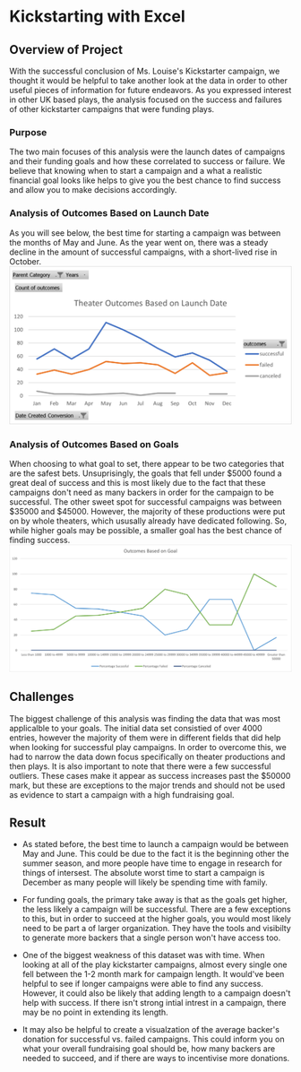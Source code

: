 # Kickstarting with Excel

## Overview of Project
With the successful conclusion of Ms. Louise's Kickstarter campaign, we thought it would be helpful to take another look at the data in order to other useful pieces of information for future endeavors. As you expressed interest in other UK based plays, the analysis focused on the success and failures of other kickstarter campaigns that were funding plays.

### Purpose
The two main focuses of this analysis were the launch dates of campaigns and their funding goals and how these correlated to success or failure. We believe that knowing when to start a campaign and a what a realistic financial goal looks like helps to give you the best chance to find success and allow you to make decisions accordingly.  

### Analysis of Outcomes Based on Launch Date
As you will see below, the best time for starting a campaign was between the months of May and June. As the year went on, there was a steady decline in the amount of successful campaigns, with a short-lived rise in October.
![](https://github.com/Stkaran/Kickstarter-analysis/blob/main/resources/Theater_Outcomes_vs_Launch.png)
### Analysis of Outcomes Based on Goals
When choosing to what goal to set, there appear to be two categories that are the safest bets. Unsuprisingly, the goals that fell under $5000 found a great deal of success and this is most likely due to the fact that these campaigns don't need as many backers in order for the campaign to be successful. The other sweet spot for successful campaigns was between $35000 and $45000. However, the majority of these productions were put on by whole theaters, which ususally already have dedicated following. So, while higher goals may be possible, a smaller goal has the best chance of finding success. 
![](https://github.com/Stkaran/Kickstarter-analysis/blob/main/resources/Outcomes_vs_Goals.png)

## Challenges
The biggest challenge of this analysis was finding the data that was most applicalble to your goals. The initial data set consistied of over 4000 entries, however the majority of them were in different fields that did help when looking for successful play campaigns. In order to overcome this, we had to narrow the data down focus specifically on theater productions and then plays. It is also important to note that there were a few successful outliers. These cases make it appear as success increases past the $50000 mark, but these are exceptions to the major trends and should not be used as evidence to start a campaign with a high fundraising goal.

## Result

- As stated before, the best time to launch a campaign would be between May and June. This could be due to the fact it is the beginning other the summer season, and more people have time to engage in research for things of intersest. The absolute worst time to start a campaign is December as many people will likely be spending time with family.

- For funding goals, the primary take away is that as the goals get higher, the less likely a campaign will be successful. There are a few exceptions to this, but in order to succeed at the higher goals, you would most likely need to be part a of larger organization. They have the tools and visibilty to generate more backers that a single person won't have access too. 

- One of the biggest weakness of this dataset was with time. When looking at all of the play kickstarter campaigns, almost every single one fell between the 1-2 month mark for campaign length. It would've been helpful to see if longer campaigns were able to find any success. However, it could also be likely that adding length to a campaign doesn't help with success. If there isn't strong intial intrest in a campaign, there may be no point in extending its length.

- It may also be helpful to create a visualzation of the average backer's donation for successful vs. failed campaigns. This could inform you on what your overall fundraising goal should be, how many backers are needed to succeed, and if there are ways to incentivise more donations.
